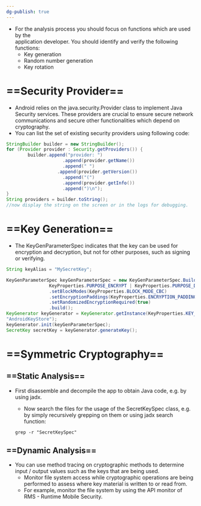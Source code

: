 ```yaml
---
dg-publish: true
---
```







- For the analysis process you should focus on functions which are used by the  
    application developer. You should identify and verify the following functions:  
    - Key generation
    - Random number generation
    - Key rotation

# ==Security Provider==

- Android relies on the java.security.Provider class to implement Java Security services. These providers are crucial to ensure secure network communications and secure other functionalities which depend on cryptography.
- You can list the set of existing security providers using following code:

```Java
StringBuilder builder = new StringBuilder();
for (Provider provider : Security.getProviders()) {
		builder.append("provider: ")
					 .append(provider.getName())
					 .append(" ")
				   .append(provider.getVersion())
					 .append("(")
					 .append(provider.getInfo())
					 .append(")\n");
}
String providers = builder.toString();
//now display the string on the screen or in the logs for debugging.
```

# ==Key Generation==

- The KeyGenParameterSpec indicates that the key can be used for encryption and decryption, but not for other purposes, such as signing or verifying.

```Java
String keyAlias = "MySecretKey";

KeyGenParameterSpec keyGenParameterSpec = new KeyGenParameterSpec.Builder(keyAlias,
				KeyProperties.PURPOSE_ENCRYPT | KeyProperties.PURPOSE_DECRYPT)
				.setBlockModes(KeyProperties.BLOCK_MODE_CBC)
				.setEncryptionPaddings(KeyProperties.ENCRYPTION_PADDING_PKCS7)
				.setRandomizedEncryptionRequired(true)
				.build();
KeyGenerator keyGenerator = KeyGenerator.getInstance(KeyProperties.KEY_ALGORITHM_AES,
"AndroidKeyStore");
keyGenerator.init(keyGenParameterSpec);
SecretKey secretKey = keyGenerator.generateKey();
```

# ==Symmetric Cryptography==

## ==Static Analysis==

- First disassemble and decompile the app to obtain Java code, e.g. by using jadx.
    
    - Now search the files for the usage of the SecretKeySpec class, e.g. by simply recursively grepping on them or using jadx search function:
    
    ```Shell
    grep -r "SecretKeySpec"
    ```
    

## ==Dynamic Analysis==

- You can use method tracing on cryptographic methods to determine input / output values such as the keys that are being used.
    - Monitor file system access while cryptographic operations are being performed to assess where key material is written to or read from.
    - For example, monitor the file system by using the API monitor of RMS - Runtime Mobile Security.
